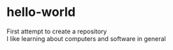 # hello-world
First attempt to create a repository <br />
I like learning about computers and software in general
